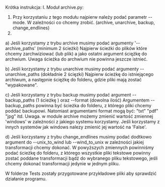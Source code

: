 Krótka instrukcja:
I. Moduł archive.py:

1. Przy korzystaniu z tego modułu najpierw należy podać parametr --mode. W zależności co chcemy zrobić. (archive, unarchive, backup, change_endlines)
2. 

a) Jeśli korzystamy z trybu archive musimy podać argumenty  '--archive_paths' (minimum 2 ścieżki)
Najpierw ścieżki do plików które chcemy zarchwiziować (lub plik) a jako ostatni argument ściężkę do archwium. Uwaga ścieżka do archwium nie powinna jeszcze istnieć.

b) Jeśli korzystamy z trybu unarchive musimy podać argumenty --unarchive_paths (dokładnie 2 ścięzki)
Najpierw ścieżkę do istniejącego archiwum, a następnie ściężkę do folderu, gdzie pliki mają zostać "wypakowane".

c) Jeśli korzystamy z trybu backup musimy podać argument --backup_paths (1 ścieżkę ) oraz --format (dowolna ilość)
Argumentem --backup_paths powinna być ścieżka do folderu, z którego pliki chcemy poddać backupowi. Natomiast argumentami format mogą być: "txt" "pdf" "jpg" itd.
Uwaga. w module archive możemy zmienić wartość zmiennej 'windows' w zależności z jakiego systemu korzystamy. Jeśli korzystamy z innych systemów jak windows nalezy zmienić jej wartość na 'False'.


d) Jeśli korzystamy z trybu change_endlines musimy podać dodtkowo argument do --unix_to_wind lub --wind_to_unix w zależności jakiej transformacji chcemy dokonać. W powyższych zmiennych powinniśmy podać ścieżkę do folderu, z którego wszystkie pliki tekstowe powinny zostać poddane transformacji bądź do wybranego pliku tekstowego, jeśli chcemy dokonać transformacji jedynie w jednym pliku.


W folderze Tests zostały przygotowane przykładowe pliki aby sprawdzić działanie programu.
